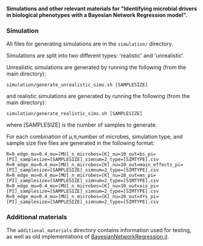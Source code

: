 #### Simulations and other relevant materials for "Identifying microbial drivers in biological phenotypes with a Bayesian Network Regression model".

### Simulation
All files for generating simulations are in the `simulation/` directory.

Simulations are split into two different types: 'realistic' and 'unrealistic'.

Unrealistic simulations are generated by running the following (from the main directory):

```
simulation/generate_unrealistic_sims.sh [SAMPLESIZE]
```

and realistic simulations are generated by running the following (from the main directory):

```
simulation/generate_realistic_sims.sh [SAMPLESIZE]
```

where \[SAMPLESIZE\] is the number of samples to generate.

For each combination of μ,π,number of microbes, simulation type, and sample size five files are generated in the following format:


`R=9_edge_mu=0.4_mu=[MU]_n_microbes=[K]_nu=10_out=bs_pi=[PI]_samplesize=[SAMPLESIZE]_simnum=2_type=[SIMTYPE].csv`
`R=9_edge_mu=0.4_mu=[MU]_n_microbes=[K]_nu=10_out=main_effects_pi=[PI]_samplesize=[SAMPLESIZE]_simnum=2_type=[SIMTYPE].csv`
`R=9_edge_mu=0.4_mu=[MU]_n_microbes=[K]_nu=10_out=ms_pi=[PI]_samplesize=[SAMPLESIZE]_simnum=2_type=[SIMTYPE].csv`
`R=9_edge_mu=0.4_mu=[MU]_n_microbes=[K]_nu=10_out=xis_pi=[PI]_samplesize=[SAMPLESIZE]_simnum=2_type=[SIMTYPE].csv`
`R=9_edge_mu=0.4_mu=[MU]_n_microbes=[K]_nu=10_out=XYs_pi=[PI]_samplesize=[SAMPLESIZE]_simnum=2_type=[SIMTYPE].csv`

### Additional materials
The `additional_materials` directory contains information used for testing, as well as old implementations of [BayesianNetworkRegression.jl](https://github.com/samozm/BayesianNetworkRegression.jl).